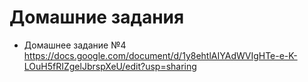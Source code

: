 # Домашние задания

* Домашнее задание №4 
https://docs.google.com/document/d/1y8ehtlAIYAdWVIgHTe-e-K-LOuH5fRIZgelJbrspXeU/edit?usp=sharing
